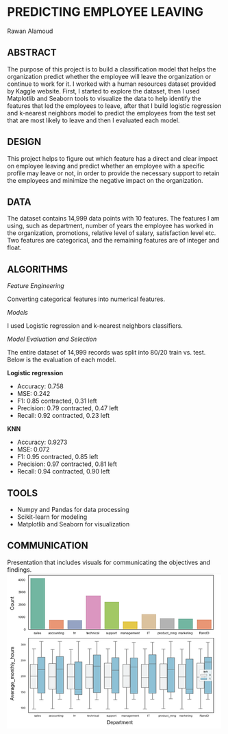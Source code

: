 # PREDICTING EMPLOYEE LEAVING 

Rawan Alamoud

## ABSTRACT
The purpose of this project is to build a classification model that helps the organization predict whether the employee will leave the organization or continue to work for it. I worked with a human resources dataset provided by Kaggle website. First, I started to explore the dataset, then I used Matplotlib and Seaborn tools to visualize the data to help identify the features that led the employees to leave, after that I build logistic regression and k-nearest neighbors model to predict the employees from the test set that are most likely to leave and then I evaluated each model.

## DESIGN
This project helps to figure out which feature has a direct and clear impact on employee leaving and predict whether an employee with a specific profile may leave or not, in order to provide the necessary support to retain the employees and minimize the negative impact on the organization.

## DATA
The dataset contains 14,999 data points with 10 features. The features I am using, such as department, number of years the employee has worked in the organization, promotions, relative level of salary, satisfaction level etc. Two features are categorical, and the remaining features are of integer and float. 

## ALGORITHMS
*Feature Engineering*

Converting categorical features into numerical features. 

*Models* 

I used Logistic regression and k-nearest neighbors classifiers.

*Model Evaluation and Selection* 

The entire dataset of 14,999 records was split into 80/20 train vs. test. Below is the evaluation of each model. 
   
**Logistic regression**
- Accuracy: 0.758  
- MSE: 0.242
- F1: 0.85 contracted, 0.31 left
- Precision: 0.79 contracted, 0.47 left
- Recall: 0.92 contracted, 0.23 left

**KNN**
- Accuracy: 0.9273  
- MSE: 0.072
- F1: 0.95 contracted, 0.85 left
- Precision: 0.97 contracted, 0.81 left
- Recall: 0.94 contracted, 0.90 left	

## TOOLS
- Numpy and Pandas for data processing
- Scikit-learn for modeling
- Matplotlib and Seaborn for visualization

## COMMUNICATION 

Presentation that includes visuals for communicating the objectives and findings.
<img src="fig.png" width=500>
